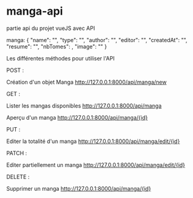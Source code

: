 # manga-api
partie api du projet vueJS avec API

manga:
  {
    "name": "",
    "type": "",
    "author": "",
    "editor": "",
    "createdAt": "",
    "resume": "",
    "nbTomes": ,
    "image": ""
  }

Les différentes méthodes pour utiliser l'API

POST :

  Création d'un objet Manga
  http://127.0.0.1:8000/api/manga/new

GET :

  Lister les mangas disponibles
  http://127.0.0.1:8000/api/manga

  Aperçu d'un manga
  http://127.0.0.1:8000/api/manga/{id}
  
PUT :
  
  Editer la totalité d'un manga
  http://127.0.0.1:8000/api/manga/edit/{id}
  
PATCH :

  Editer partiellement un manga
  http://127.0.0.1:8000/api/manga/edit/{id}
  
DELETE :

  Supprimer un manga
  http://127.0.0.1:8000/api/manga/{id}
  






